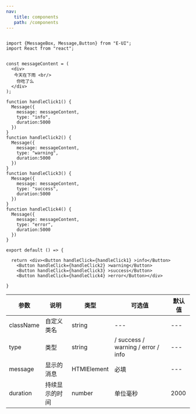 ```yaml
---
nav:
   title: components
   path: /components
---
```


```tsx

import {MessageBox, Message,Button} from "E-UI";
import React from "react";


const messageContent = (
  <div>
   今天在下雨 <br/>
    你吃了么
  </div>
);

function handleClick1() {
  Message({
    message: messageContent,
    type: "info",
    duration:5000
  })
}
function handleClick2() {
  Message({
    message: messageContent,
    type: "warning",
    duration:5000
  })
}
function handleClick3() {
  Message({
    message: messageContent,
    type: "success",
    duration:5000
  })
}
function handleClick4() {
  Message({
    message: messageContent,
    type: "error",
    duration:5000
  })
}

export default () => {

  return <div><Button handleClick={handleClick1} >info</Button>
    <Button handleClick={handleClick2} >warning</Button>
    <Button handleClick={handleClick3} >success</Button>
    <Button handleClick={handleClick4} >error</Button></div>
  
}

```
| 参数        | 说明      | 类型          | 可选值                                | 默认值  |
|-----------|---------|-------------|------------------------------------|------|
| className | 自定义类名   | string      | ---                                | ---  |
| type      | 类型      | string      | / success / warning / error / info | ---  |
| message   | 显示的消息   | HTMlElement | 必填                                 | ---  |
| duration  | 持续显示的时间 | number      | 单位毫秒                               | 2000 |


